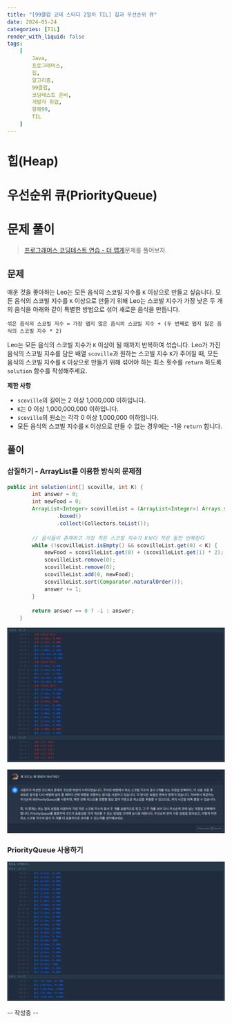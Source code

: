 ```yaml
---
title: "[99클럽 코테 스터디 2일차 TIL] 힙과 우선순위 큐"
date: 2024-05-24
categories: [TIL]
render_with_liquid: false
tags:
    [
        Java,
        프로그래머스,
        힙,
        알고리즘,
        99클럽,
        코딩테스트 준비,
        개발자 취업,
        항해99,
        TIL
    ]
---
```


# 힙(Heap)

# 우선순위 큐(PriorityQueue)

# 문제 풀이
> [프로그래머스 코딩테스트 연습 - 더 맵게](https://school.programmers.co.kr/learn/courses/30/lessons/42626)문제를 풀어보자.

## 문제
매운 것을 좋아하는 Leo는 모든 음식의 스코빌 지수를 `K` 이상으로 만들고 싶습니다. 모든 음식의 스코빌 지수를 `K` 이상으로 만들기 위해 Leo는 스코빌 지수가 가장 낮은 두 개의 음식을 아래와 같이 특별한 방법으로 섞어 새로운 음식을 만듭니다.

```
섞은 음식의 스코빌 지수 = 가장 맵지 않은 음식의 스코빌 지수 + (두 번째로 맵지 않은 음식의 스코빌 지수 * 2)
```
Leo는 모든 음식의 스코빌 지수가 `K` 이상이 될 때까지 반복하여 섞습니다.
Leo가 가진 음식의 스코빌 지수를 담은 배열 `scoville`과 원하는 스코빌 지수 `K`가 주어질 때, 모든 음식의 스코빌 지수를 `K` 이상으로 만들기 위해 섞어야 하는 최소 횟수를 `return` 하도록 `solution` 함수를 작성해주세요.

**제한 사항**

- `scoville`의 길이는 2 이상 1,000,000 이하입니다.
- `K`는 0 이상 1,000,000,000 이하입니다.
- `scoville`의 원소는 각각 0 이상 1,000,000 이하입니다.
- 모든 음식의 스코빌 지수를 `K` 이상으로 만들 수 없는 경우에는 -1을 `return` 합니다.

## 풀이
### 삽질하기 - ArrayList를 이용한 방식의 문제점
```java
public int solution(int[] scoville, int K) {
        int answer = 0;
        int newFood = 0;
        ArrayList<Integer> scovilleList = (ArrayList<Integer>) Arrays.stream(scoville)
                .boxed()
                .collect(Collectors.toList());

        // 음식들이 존재하고 가장 작은 스코빌 지수가 K보다 작은 동안 반복한다
        while (!scovilleList.isEmpty() && scovilleList.get(0) < K) {
            newFood = scovilleList.get(0) + (scovilleList.get(1) * 2);
            scovilleList.remove(0);
            scovilleList.remove(0);
            scovilleList.add(0, newFood);
            scovilleList.sort(Comparator.naturalOrder());
            answer += 1;
        }

        return answer == 0 ? -1 : answer;
    }
```

![alt text](/assets/img/posts/2024-05-24-1.png)

![alt text](/assets/img/posts/2024-05-24-2.png)

### PriorityQueue 사용하기
![alt text](/assets/img/posts/2024-05-24-3.png)

-- 작성중 --